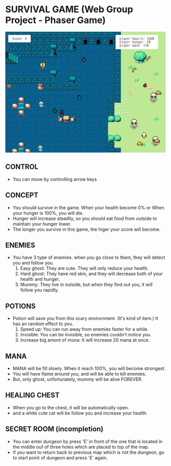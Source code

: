 # SURVIVAL GAME (Web Group Project - Phaser Game) 
![sampleImg](/sample.PNG)
## CONTROL

- You can move by controlling arrow keys


## CONCEPT

- You should survive in the game. When your health become 0% or When your hunger is 100%, you will die.
- Hunger will increase steadily, so you should eat food from outside to maintain your hunger lower.
- The longer you survive in this game, the higer your score will become.


## ENEMIES

- You have 3 type of enemies. when you go close to them, they will detect you and follow you.
    1) Easy ghost: They are cute. They will only reduce your health.
    2) Hard ghost: They have red skin, and they will decrease both of your health and hunger.
    3) Mummy: They live in outside, but when they find out you, it will follow you rapidly.


## POTIONS

- Potion will save you from this scary environment. (It's kind of item.)
  It has an random effect to you.
    1) Speed up: You can run away from enemies faster for a while.
    2) Invisible: You can be invisible, so enemies couldn't notice you.
    3) Increase big amont of mona: It will increase 20 mana at once.


## MANA

- MANA will be fill slowly. When it reach 100%, you will become strongest.
- You will have flame around you, and will be able to kill enemies.
- But, only ghost, unfortunately, mummy will be alive FOREVER.


## HEALING CHEST

- When you go to the chest, it will be automatically open.
- and a white cute cat will be follow you and increase your health. 


## SECRET ROOM (incompletion)

- You can enter dungeon by press 'E' in front of the one that is located in the middle ouf of three holes
  which are placed to top of the map.
- If you want to return back to previous map which is not the dungeon, go to start point of dungeon and press 'E' again.
